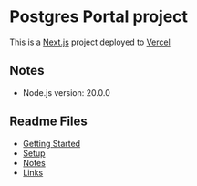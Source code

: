 # Postgres Portal project

This is a [Next.js](https://nextjs.org/) project deployed to [Vercel](https://vercel.com/)

## Notes

- Node.js version: 20.0.0

## Readme Files

- [Getting Started](./README/README-GETTING-STARTED.md)
- [Setup](./README/README-SETUP.md)
- [Notes](./README/README-NOTES.md)
- [Links](./README/README-LINKS.md)
